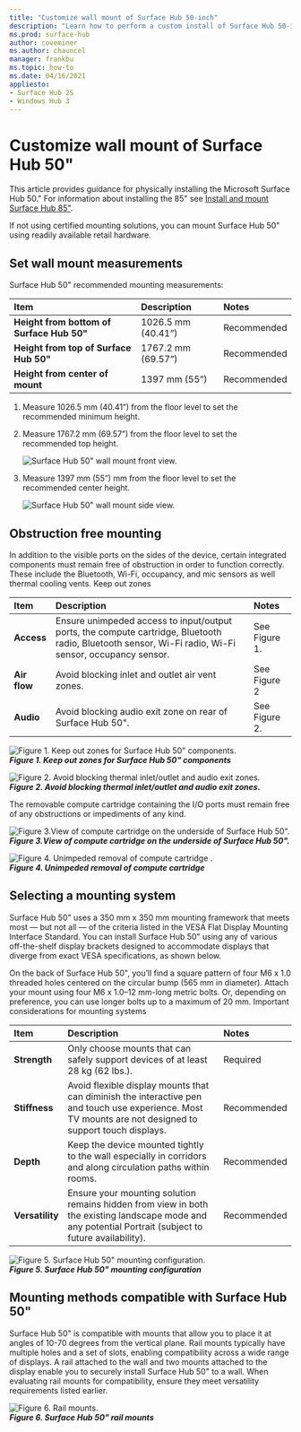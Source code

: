 ```yaml
---
title: "Customize wall mount of Surface Hub 50-inch"
description: "Learn how to perform a custom install of Surface Hub 50-inch."
ms.prod: surface-hub
author: coveminer
ms.author: chauncel
manager: frankbu
ms.topic: how-to
ms.date: 04/16/2021
appliesto:
- Surface Hub 2S
- Windows Hub 3
---
```


# Customize wall mount of Surface Hub 50"

This article provides guidance for physically installing the Microsoft Surface Hub 50." For information about installing the 85" see [Install and mount Surface Hub 85"](surface-hub-85-install-mount.md).

If not using certified mounting solutions, you can mount Surface Hub 50" using readily available retail hardware.

## Set wall mount measurements

Surface Hub 50" recommended mounting measurements:

| Item | Description | Notes |
|:------ |:------------- |:------- |
|**Height from bottom of Surface Hub 50"**| 1026.5 mm (40.41”) | Recommended |
|**Height from top of Surface Hub 50"**| 1767.2 mm (69.57”) | Recommended |
|**Height from center of mount**| 1397 mm (55”) | Recommended |

1. Measure 1026.5 mm (40.41”) from the floor level to set the recommended minimum height.

2. Measure 1767.2 mm (69.57”) from the floor level to set the recommended top height.

    ![Surface Hub 50" wall mount front view.](images/sh2-wall-front.png)

3. Measure 1397 mm (55”) mm from the floor level to set the recommended center height.

    ![Surface Hub 50" wall mount side view.](images/sh2-wall-side.png)


## Obstruction free mounting

In addition to the visible ports on the sides of the device, certain integrated components must remain free of obstruction in order to function correctly. These include the Bluetooth, Wi-Fi, occupancy, and mic sensors as well thermal cooling vents.
 Keep out zones

| Item | Description | Notes |
|:---- |:----------- |:----- |
|**Access**| Ensure unimpeded access to input/output ports, the compute cartridge, Bluetooth radio, Bluetooth sensor, Wi-Fi radio, Wi-Fi sensor, occupancy sensor. | See Figure 1. |
|**Air flow**| Avoid blocking inlet and outlet air vent zones. | See Figure 2  |
|**Audio**| Avoid blocking audio exit zone on rear of Surface Hub 50". | See Figure 2. |

![Figure 1. Keep out zones for Surface Hub 50" components.](images/sh2-keepout-zones.png) <br>
***Figure 1. Keep out zones for Surface Hub 50" components***

![Figure 2. Avoid blocking thermal inlet/outlet and audio exit zones.](images/sh2-thermal-audio.png) <br>
***Figure 2. Avoid blocking thermal inlet/outlet and audio exit zones.***

The removable compute cartridge containing the I/O ports must remain free of any obstructions or impediments of any kind.

![Figure 3.View of compute cartridge on the underside of Surface Hub 50".](images/sh2-ports.png) <br>
***Figure 3.View of compute cartridge on the underside of Surface Hub 50".***

![Figure 4. Unimpeded removal of compute cartridge .](images/sh2-cartridge.png) <br>
***Figure 4. Unimpeded removal of compute cartridge***

## Selecting a mounting system

Surface Hub 50" uses a 350 mm x 350 mm mounting framework that meets most — but not all — of the criteria listed in the VESA Flat Display Mounting Interface Standard. You can install Surface Hub 50" using any of various off-the-shelf display brackets designed to accommodate displays that diverge from exact VESA specifications, as shown below.

On the back of Surface Hub 50", you’ll find a square pattern of four M6 x 1.0 threaded holes centered on the circular bump (565 mm in diameter). Attach your mount using four M6 x 1.0–12 mm-long metric bolts. Or, depending on preference, you can use longer bolts up to a maximum of 20 mm.
Important considerations for mounting systems

| Item | Description | Notes |
|:------ |:------------- |:------- |
|**Strength**| Only choose mounts that can safely support devices of at least 28 kg (62 lbs.). | Required |
|**Stiffness**| Avoid flexible display mounts that can diminish the interactive pen and touch use experience. Most TV mounts are not designed to support touch displays. | Recommended |
|**Depth**| Keep the device mounted tightly to the wall especially in corridors and along circulation paths within rooms.| Recommended |
|**Versatility**| Ensure your mounting solution remains hidden from view in both the existing landscape mode and any  potential Portrait (subject to future availability). | Recommended |

![Figure 5. Surface Hub 50" mounting configuration.](images/sh2-mount-config.png) <br>
***Figure 5. Surface Hub 50" mounting configuration***


## Mounting methods compatible with Surface Hub 50"

Surface Hub 50" is compatible with mounts that allow you to place it at angles of 10-70 degrees from the vertical plane. Rail mounts typically have multiple holes and a set of slots, enabling compatibility across a wide range of displays. A rail attached to the wall and two mounts attached to the display enable you to securely install Surface Hub 50" to a wall. When evaluating rail mounts for compatibility, ensure they meet versatility requirements listed earlier.

![Figure 6. Rail mounts.](images/h2gen-railmount.png)<br>
***Figure 6. Surface Hub 50" rail mounts***

